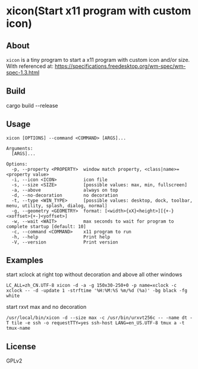# xicon(Start x11 program with custom icon)

## About

`xicon` is a tiny program to start a x11 program with custom icon and/or size.
With referenced at:
 https://specifications.freedesktop.org/wm-spec/wm-spec-1.3.html

## Build

cargo build --release

## Usage

```
xicon [OPTIONS] --command <COMMAND> [ARGS]...

Arguments:
  [ARGS]...

Options:
  -p, --property <PROPERTY>  window match property, <class|name>=<property value>
  -i, --icon <ICON>          icon file
  -s, --size <SIZE>          [possible values: max, min, fullscreen]
  -a, --above                always on top
  -d, --no-decoration        no decoration
  -t, --type <WIN_TYPE>      [possible values: desktop, dock, toolbar, menu, utility, splash, dialog, normal]
  -g, --geometry <GEOMETRY>  format: [<width>{xX}<height>][{+-}<xoffset>{+-}<yoffset>]
  -w, --wait <WAIT>          max seconds to wait for program to complete startup [default: 10]
  -c, --command <COMMAND>    x11 program to run
  -h, --help                 Print help
  -V, --version              Print version
```


## Examples

start xclock at right top without decoration and above all other windows
```
LC_ALL=zh_CN.UTF-8 xicon -d -a -g 150x30-250+0 -p name=xclock -c xclock -- -d -update 1 -strftime '%H:%M:%S %m/%d (%a)' -bg black -fg white
```

start rxvt max and no decoration
```
/usr/local/bin/xicon -d --size max -c /usr/bin/urxvt256c -- -name dt -T tile -e ssh -o requestTTY=yes ssh-host LANG=en_US.UTF-8 tmux a -t tmux-name
```

## License

GPLv2

